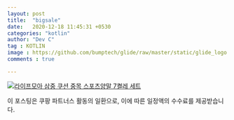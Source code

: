 ```yaml
---
layout: post
title:  "bigsale"
date:   2020-12-18 11:45:31 +0530
categories: "kotlin"
author: "Dev C"
tag : KOTLIN
image : https://github.com/bumptech/glide/raw/master/static/glide_logo.png
comments : true

---
```


[![라이프모아 삼중 쿠션 중목 스포츠양말 7켤레 세트](https://image6.coupangcdn.com/image/affiliate/banner/29bb57e1eaa62d64365104f7f07ed42b@2x.jpg)](https://link.coupang.com/a/c0kxC1)




이 포스팅은 쿠팡 파트너스 활동의 일환으로, 이에 따른 일정액의 수수료를 제공받습니다.

